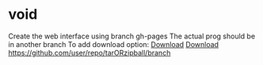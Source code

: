 void
====

  Create the web interface using branch gh-pages
  The actual prog should be in another branch
  To add download option: 
    <a href="https://github.com/SRenan/void/zipball/master" class="download-button zip"><span>Download</span></a>
    <a href="https://github.com/SRenan/void/tarball/master" class="download-button tar"><span>Download</span></a>
    https://github.com/user/repo/tarORzipball/branch
